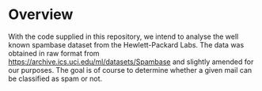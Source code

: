 
# Overview

With the code supplied in this repository, we intend to analyse the well known spambase dataset from the Hewlett-Packard Labs. The data was obtained in raw format from https://archive.ics.uci.edu/ml/datasets/Spambase and slightly amended for our purposes. The goal is of course to determine whether a given mail can be classified as spam or not. 



